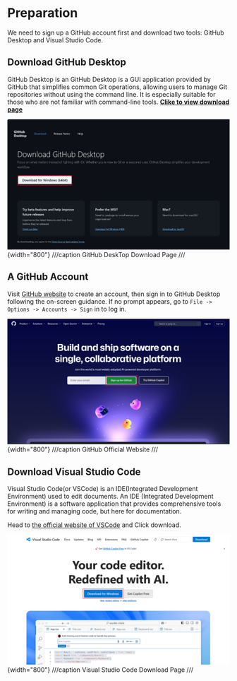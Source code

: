 # Preparation

We need to sign up a GitHub account first and download two tools: GitHub Desktop and Visual Studio Code.

## Download GitHub Desktop

GitHub Desktop is an GitHub Desktop is a GUI application provided by GitHub that simplifies common Git operations, allowing users to manage Git repositories without using the command line. It is especially suitable for those who are not familiar with command-line tools. [**Clike to view download page**](https://desktop.github.com/download/)

![github-desktop-download](../assets/github-desktop-download.png){width="800"}
///caption
GitHub DeskTop Download Page
///

## A GitHub Account

Visit [GitHub website](https://github.com/) to create an account, then sign in to GitHub Desktop following the on-screen guidance. If no prompt appears, go to `File -> Options -> Accounts -> Sign` in to log in.

![github-desktop-download](../assets/github-official-website.png){width="800"}
///caption
GitHub Official Website
///

## Download Visual Studio Code

Visual Studio Code(or VSCode) is an IDE(Integrated Development Environment) used to edit documents. An IDE (Integrated Development Environment) is a software application that provides comprehensive tools for writing and managing code, but here for documentation.

Head to [the official website of VSCode](https://code.visualstudio.com/) and Click download.

![vscode-download](../assets/download-vscode.png){width="800"}
///caption
Visual Studio Code Download Page
///
